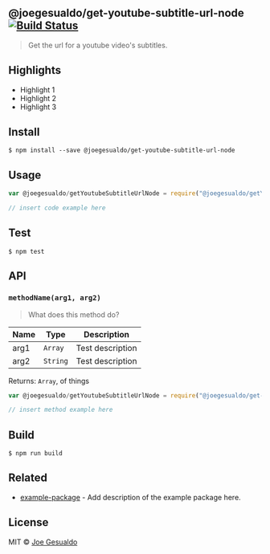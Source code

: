 ## @joegesualdo/get-youtube-subtitle-url-node [![Build Status](https://travis-ci.org/joegesualdo/get-youtube-subtitle-url-node.svg?branch=master)](https://travis-ci.org/joegesualdo/get-youtube-subtitle-url-node)
> Get the url for a youtube video's subtitles.

## Highlights

- Highlight 1
- Highlight 2
- Highlight 3

## Install
```
$ npm install --save @joegesualdo/get-youtube-subtitle-url-node 
```

## Usage
```javascript
var @joegesualdo/getYoutubeSubtitleUrlNode = require("@joegesualdo/getYoutubeSubtitleUrlNode").default

// insert code example here
```

## Test
```
$ npm test
```
## API
### `methodName(arg1, arg2)`
> What does this method do?

| Name | Type | Description |
|------|------|-------------|
| arg1 | `Array` | Test description|
| arg2 | `String` | Test description|

Returns: `Array`, of things

```javascript
var @joegesualdo/getYoutubeSubtitleUrlNode = require("@joegesualdo/get-youtube-subtitle-url-node").default

// insert method example here
```
## Build
```
$ npm run build
```

## Related
- [example-package]() - Add description of the example package here.

## License
MIT © [Joe Gesualdo]()
